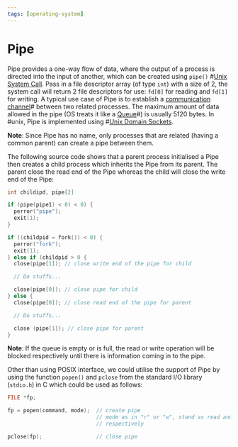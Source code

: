 ```yaml
---
tags: [operating-system]
---
```


# Pipe

Pipe provides a one-way flow of data, where the output of a process is directed
into the input of another, which can be created using `pipe()`
#[Unix System Call](202210062303.md). Pass in a file descriptor array (of type
`int`) with a size of 2, the system call will return 2 file descriptors for use:
`fd[0]` for reading and `fd[1]` for writing. A typical use case of Pipe is to
establish a [communication channel](202210042126.md)# between two related
processes. The maximum amount of data allowed in the pipe (OS treats it like a
[Queue](202112101836.md)#) is usually 5120 bytes. In #unix, Pipe is implemented
using #[Unix Domain Sockets](202211080912.md).

**Note**: Since Pipe has no name, only processes that are related (having a
common parent) can create a pipe between them.

The following source code shows that a parent process initialised a Pipe then
creates a child process which inherits the Pipe from its parent. The parent
close the read end of the Pipe whereas the child will close the write end of the
Pipe:

```c
int childipd, pipe[2]

if (pipe(pipe1) < 0) < 0) {
  perror("pipe");
  exit(1);
}

if ((childpid = fork()) < 0) {
  perror("fork");
  exit(1);
} else if (childpid > 0 {
  close(pipe[1]); // close write end of the pipe for child

  // Do stuffs...

  close(pipe[0]); // close pipe for child
} else {
  close(pipe[0]); // close read end of the pipe for parent

  // Do stuffs...

  close (pipe[1]); // close pipe for parent
}
```

**Note**: If the queue is empty or is full, the read or write operation will be
blocked respectively until there is information coming in to the pipe.

Other than using POSIX interface, we could utilise the support of Pipe by using
the function `popen()` and `pclose` from the standard I/O library (`stdio.h`) in
C which could be used as follows:

```c
FILE *fp;

fp = popen(command, mode);  // create pipe
                            // mode as in "r" or "w", stand as read and write
                            // respectively

pclose(fp);                 // close pipe
```
